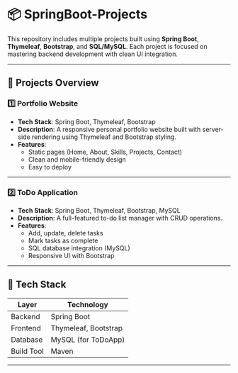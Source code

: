 # 📦 SpringBoot-Projects

This repository includes multiple projects built using **Spring Boot**, **Thymeleaf**, **Bootstrap**, and **SQL/MySQL**. Each project is focused on mastering backend development with clean UI integration.

---

## 🚀 Projects Overview

### 1️⃣ Portfolio Website

- **Tech Stack**: Spring Boot, Thymeleaf, Bootstrap
- **Description**: A responsive personal portfolio website built with server-side rendering using Thymeleaf and Bootstrap styling.
- **Features**:
  - Static pages (Home, About, Skills, Projects, Contact)
  - Clean and mobile-friendly design
  - Easy to deploy

---

### 2️⃣ ToDo Application

- **Tech Stack**: Spring Boot, Thymeleaf, Bootstrap, MySQL
- **Description**: A full-featured to-do list manager with CRUD operations.
- **Features**:
  - Add, update, delete tasks
  - Mark tasks as complete
  - SQL database integration (MySQL)
  - Responsive UI with Bootstrap

---

## 🧰 Tech Stack

| Layer      | Technology                |
|------------|----------------------------|
| Backend    | Spring Boot               |
| Frontend   | Thymeleaf, Bootstrap      |
| Database   | MySQL (for ToDoApp)       |
| Build Tool | Maven                     |

---


